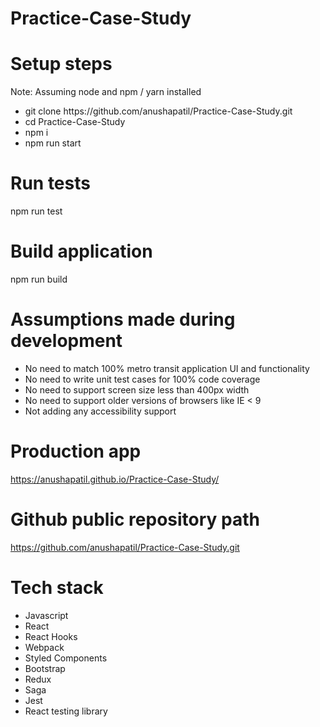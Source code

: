 # Practice-Case-Study

# Setup steps

Note: Assuming node and npm / yarn installed

<ul>
  <li>git clone https://github.com/anushapatil/Practice-Case-Study.git</li>
  <li>cd Practice-Case-Study</li>
  <li>npm i</li>
  <li>npm run start</li>
</ul>

# Run tests
npm run test

# Build application
npm run build

# Assumptions made during development
- No need to match 100% metro transit application UI and functionality
- No need to write unit test cases for 100% code coverage
- No need to support screen size less than 400px width
- No need to support older versions of browsers like IE < 9
- Not adding any accessibility support

# Production app
https://anushapatil.github.io/Practice-Case-Study/

# Github public repository path
https://github.com/anushapatil/Practice-Case-Study.git

# Tech stack
<ul>
  <li>Javascript</li>
  <li>React</li>
  <li>React Hooks</li>
  <li>Webpack</li>
  <li>Styled Components</li>
  <li>Bootstrap</li>
  <li>Redux</li>
  <li>Saga</li>
  <li>Jest</li>
  <li>React testing library</li>
</ul>
